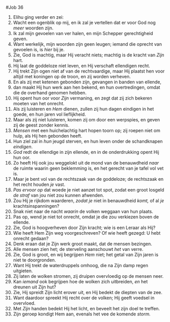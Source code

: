 #Job 36
1. Elihu ging verder en zei: 
2. Wacht een ogenblik op mij, en ik zal je vertellen dat er voor God nog *meer* woorden zijn. 
3. Ik zal mijn gevoelen van ver halen, en mijn Schepper gerechtigheid geven. 
4. Want werkelijk, mijn woorden zijn geen leugen; iemand die oprecht van gevoelen is, is *hier* bij je. 
5. Zie, God is machtig, maar Hij veracht niets; machtig is de kracht van *Zijn* hart. 
6. Hij laat de goddeloze niet leven, en Hij verschaft ellendigen recht. 
7. Hij trekt Zijn ogen niet af van de rechtvaardige, maar Hij plaatst hen voor altijd met koningen op de troon, en zij worden verheven. 
8. En als zij met ketenen gebonden zijn, gevangen in banden van ellende, 
9. dan maakt Hij hun werk aan hen bekend, en hun overtredingen, omdat die de overhand genomen hebben. 
10. Hij opent hun oor voor *Zijn* vermaning, en zegt dat zij zich bekeren moeten van het onrecht. 
11. Als zij luisteren en *Hem* dienen, zullen zij hun dagen eindigen in het goede, en hun jaren vol lieflijkheid. 
12. Maar als zij niet luisteren, komen zij om door een werpspies, en geven zij de geest zonder kennis. 
13. *Mensen* met een huichelachtig hart hopen toorn op; zij roepen niet om hulp, als Hij hen gebonden heeft. 
14. Hun ziel zal in *hun* jeugd sterven, en hun leven onder de schandknapen *eindigen*. 
15. *God* redt de ellendige in zijn ellende, en in de onderdrukking opent Hij hun oor. 
16. Zo heeft Hij ook jou weggelokt uit de mond van de benauwdheid *naar* de ruimte waarin geen beklemming is, en het gerecht van je tafel vol vet is. 
17. Maar je bent vol van de rechtszaak van de goddeloze; de rechtszaak en het recht houden *je* vast. 
18. *Pas ervoor op* dat woede je niet aanzet tot spot, zodat een groot losgeld *de straf* van jou niet zou kunnen afwenden. 
19. Zou Hij je rijkdom waarderen, *zodat je* niet in benauwdheid *komt,* of al *je* krachtsinspanningen? 
20. Snak niet naar de nacht *waarin* de volken weggaan van hun plaats. 
21. Pas op, wend je niet tot onrecht, omdat je die zou verkiezen boven de ellende. 
22. Zie, God is hoogverheven door Zijn kracht; wie is een Leraar als Hij? 
23. Wie heeft Hem Zijn weg voorgeschreven? Of wie heeft gezegd: U hebt onrecht gedaan? 
24. Denk eraan dat je Zijn werk groot maakt, dat de mensen bezingen. 
25. Alle mensen zien het; de sterveling aanschouwt *het* van verre. 
26. Zie, God is groot, en wij begrijpen *Hem* niet; het getal van Zijn jaren is niet te doorgronden. 
27. Want Hij trekt de waterdruppels omhoog, die na Zijn damp regen uitgieten. 
28. Zij laten de wolken stromen, zij druipen overvloedig op de mensen neer. 
29. Kan *iemand* ook begrijpen hoe de wolken zich uitbreiden, *en* het dreunen uit Zijn hut? 
30. Zie, Hij spreidt Zijn licht erover uit, en Hij bedekt de diepten van de zee. 
31. Want daardoor spreekt Hij recht over de volken; Hij geeft voedsel in overvloed. 
32. Met *Zijn* handen bedekt Hij het licht, en beveelt het zijn doel te treffen. 
33. Zijn geroep kondigt Hem aan, evenals het vee de komende *storm.*
